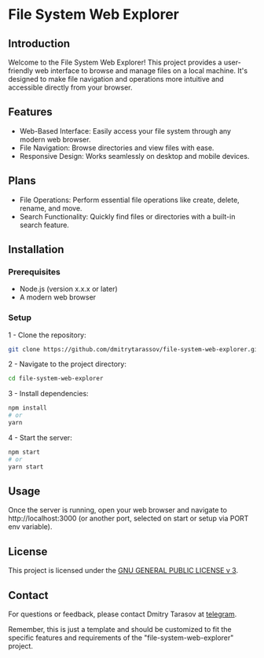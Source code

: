 # File System Web Explorer
## Introduction
Welcome to the File System Web Explorer! This project provides a user-friendly web interface to browse and manage files on a local machine. It's designed to make file navigation and operations more intuitive and accessible directly from your browser.

## Features
- Web-Based Interface: Easily access your file system through any modern web browser.
- File Navigation: Browse directories and view files with ease.
- Responsive Design: Works seamlessly on desktop and mobile devices.

## Plans
- File Operations: Perform essential file operations like create, delete, rename, and move.
- Search Functionality: Quickly find files or directories with a built-in search feature.

## Installation
### Prerequisites
- Node.js (version x.x.x or later)
- A modern web browser
### Setup
1 - Clone the repository:
```bash
git clone https://github.com/dmitrytarassov/file-system-web-explorer.git
```
2 - Navigate to the project directory:
```bash
cd file-system-web-explorer
```
3 - Install dependencies:
```bash
npm install
# or
yarn
```
4 - Start the server:
```bash
npm start
# or
yarn start
```
## Usage
Once the server is running, open your web browser and navigate to http://localhost:3000 (or another port, selected on start or setup via PORT env variable).

## License
This project is licensed under the [GNU GENERAL PUBLIC LICENSE v 3](LICENSE).

## Contact
For questions or feedback, please contact Dmitry Tarasov at [telegram](https://t.me/tarasov_d_a).

Remember, this is just a template and should be customized to fit the specific features and requirements of the "file-system-web-explorer" project.